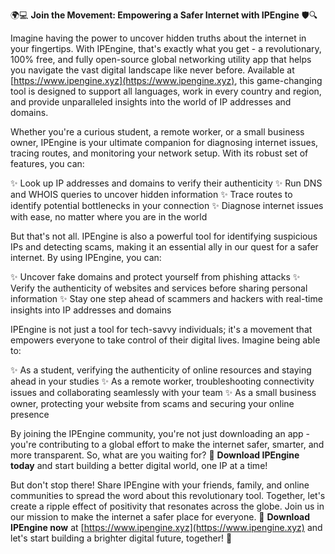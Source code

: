 🌍💻 **Join the Movement: Empowering a Safer Internet with IPEngine** 🛡️🔍

Imagine having the power to uncover hidden truths about the internet in your fingertips. With IPEngine, that's exactly what you get - a revolutionary, 100% free, and fully open-source global networking utility app that helps you navigate the vast digital landscape like never before. Available at [https://www.ipengine.xyz](https://www.ipengine.xyz), this game-changing tool is designed to support all languages, work in every country and region, and provide unparalleled insights into the world of IP addresses and domains.

Whether you're a curious student, a remote worker, or a small business owner, IPEngine is your ultimate companion for diagnosing internet issues, tracing routes, and monitoring your network setup. With its robust set of features, you can:

✨ Look up IP addresses and domains to verify their authenticity
✨ Run DNS and WHOIS queries to uncover hidden information
✨ Trace routes to identify potential bottlenecks in your connection
✨ Diagnose internet issues with ease, no matter where you are in the world

But that's not all. IPEngine is also a powerful tool for identifying suspicious IPs and detecting scams, making it an essential ally in our quest for a safer internet. By using IPEngine, you can:

✨ Uncover fake domains and protect yourself from phishing attacks
✨ Verify the authenticity of websites and services before sharing personal information
✨ Stay one step ahead of scammers and hackers with real-time insights into IP addresses and domains

IPEngine is not just a tool for tech-savvy individuals; it's a movement that empowers everyone to take control of their digital lives. Imagine being able to:

✨ As a student, verifying the authenticity of online resources and staying ahead in your studies
✨ As a remote worker, troubleshooting connectivity issues and collaborating seamlessly with your team
✨ As a small business owner, protecting your website from scams and securing your online presence

By joining the IPEngine community, you're not just downloading an app - you're contributing to a global effort to make the internet safer, smarter, and more transparent. So, what are you waiting for? 🚀 **Download IPEngine today** and start building a better digital world, one IP at a time!

But don't stop there! Share IPEngine with your friends, family, and online communities to spread the word about this revolutionary tool. Together, let's create a ripple effect of positivity that resonates across the globe. Join us in our mission to make the internet a safer place for everyone. 💪 **Download IPEngine now** at [https://www.ipengine.xyz](https://www.ipengine.xyz) and let's start building a brighter digital future, together! 🌟